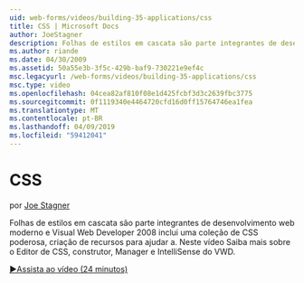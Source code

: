 ```yaml
---
uid: web-forms/videos/building-35-applications/css
title: CSS | Microsoft Docs
author: JoeStagner
description: Folhas de estilos em cascata são parte integrantes de desenvolvimento web moderno e Visual Web Developer 2008 inclui uma coleção de CSS poderosa, criação de recursos para ajudar a...
ms.author: riande
ms.date: 04/30/2009
ms.assetid: 50a55e3b-3f5c-429b-baf9-730221e9ef4c
msc.legacyurl: /web-forms/videos/building-35-applications/css
msc.type: video
ms.openlocfilehash: 04cea82af810f08e1d425fcbf3d3c2639fbc3775
ms.sourcegitcommit: 0f1119340e4464720cfd16d0ff15764746ea1fea
ms.translationtype: MT
ms.contentlocale: pt-BR
ms.lasthandoff: 04/09/2019
ms.locfileid: "59412041"
---
```

# <a name="css"></a>CSS

por [Joe Stagner](https://github.com/JoeStagner)

Folhas de estilos em cascata são parte integrantes de desenvolvimento web moderno e Visual Web Developer 2008 inclui uma coleção de CSS poderosa, criação de recursos para ajudar a. Neste vídeo Saiba mais sobre o Editor de CSS, construtor, Manager e IntelliSense do VWD.

[&#9654;Assista ao vídeo (24 minutos)](https://channel9.msdn.com/Blogs/ASP-NET-Site-Videos/css)
